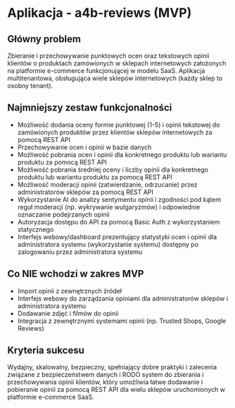 # Aplikacja - a4b-reviews (MVP)

## Główny problem
Zbieranie i przechowywanie punktowych ocen oraz tekstowych opinii klientów o produktach zamówionych w sklepach internetowych 
założonych na platformie e-commerce funkcjonującej w modelu SaaS. Aplikacja multitenantowa, obsługująca wiele sklepów internetowych (każdy sklep to osobny tenant). 

## Najmniejszy zestaw funkcjonalności
- Możliwość dodania oceny formie punktowej (1-5) i opinii tekstowej do zamówionych produktów przez klientów sklepów internetowych za pomocą REST API
- Przechowywanie ocen i opinii w bazie danych
- Możliwość pobrania ocen i opinii dla konkretnego produktu lub wariantu produktu za pomocą REST API
- Możliwość pobrania średniej oceny i liczby opinii dla konkretnego produktu lub wariantu produktu za pomocą REST API
- Możliwość moderacji opinii (zatwierdzanie, odrzucanie) przez administratorów sklepów za pomocą REST API
- Wykorzystanie AI do analizy sentymentu opinii i zgodności pod kątem reguł moderacji (np. wykrywanie wulgaryzmów) i odpowiednie oznaczanie podejrzanych opinii
- Autoryzacja dostępu do API za pomocą Basic Auth z wykorzystaniem statycznego
- Interfejs webowy/dashboard prezentujący statystyki ocen i opinii dla administratora systemu (wykorzystanie systemu) dostępny po zalogowaniu przez administratora systemu

## Co NIE wchodzi w zakres MVP
- Import opinii z zewnętrznych źródeł
- Interfejs webowy do zarządzania opiniami dla administratorów sklepów i administratora systemu
- Dodawanie zdjęć i filmów do opinii
- Integracja z zewnętrznymi systemami opinii (np. Trusted Shops, Google Reviews)

## Kryteria sukcesu
Wydajny, skalowalny, bezpieczny, spełniający dobre praktyki i zalecenia związane z bezpieczeństwem danych i RODO system do zbierania i przechowywania opinii klientów, 
który umożliwia łatwe dodawanie i pobieranie opinii za pomocą REST API dla wielu sklepów uruchomionych w platformie e-commerce SaaS. 